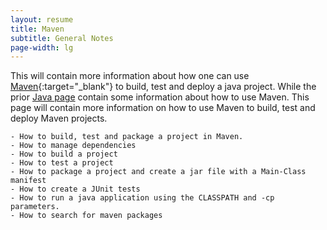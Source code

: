 ```yaml
---
layout: resume
title: Maven
subtitle: General Notes
page-width: lg
---
```


This will contain more information about how one can use [Maven](https://maven.apache.org/){:target="_blank"}
to build, test and deploy a java project.  While the prior [Java page](../) contain some information about how
to use Maven.  This page will contain more information on how to use Maven to build, test and deploy Maven
projects.



    - How to build, test and package a project in Maven.
    - How to manage dependencies
    - How to build a project
    - How to test a project
    - How to package a project and create a jar file with a Main-Class manifest
    - How to create a JUnit tests
    - How to run a java application using the CLASSPATH and -cp parameters.
    - How to search for maven packages
